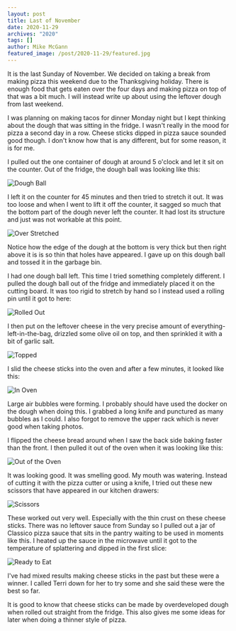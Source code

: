 ```yaml
---
layout: post
title: Last of November
date: 2020-11-29
archives: "2020"
tags: []
author: Mike McGann
featured_image: /post/2020-11-29/featured.jpg
---
```


It is the last Sunday of November. We decided on taking a break from making
pizza this weekend due to the Thanksgiving holiday. There is enough food
that gets eaten over the four days and making pizza on top of that was a
bit much. I will instead write up about using the leftover dough from last
weekend.

I was planning on making tacos for dinner Monday night but I kept thinking
about the dough that was sitting in the fridge. I wasn't really in the mood
for pizza a second day in a row. Cheese sticks dipped in pizza sauce sounded
good though. I don't know how that is any different, but for some reason, it
is for me.

I pulled out the one container of dough at around 5 o'clock and let it
sit on the counter. Out of the fridge, the dough ball was looking like this:

![Dough Ball](dough_ball.tn.jpg)

I left it on the counter for 45 minutes and then tried to stretch it out.
It was too loose and when I went to lift it off the counter, it sagged so
much that the bottom part of the dough never left the counter. It had
lost its structure and just was not workable at this point.

![Over Stretched](over_stretched.tn.jpg)

Notice how the edge of the dough at the bottom is very thick but then right
above it is is so thin that holes have appeared. I gave up on this dough
ball and tossed it in the garbage bin.

I had one dough ball left. This time I tried something completely different.
I pulled the dough ball out of the fridge and immediately placed it on the
cutting board. It was too rigid to stretch by hand so I instead used a rolling
pin until it got to here:

![Rolled Out](rolled_out.tn.jpg)

I then put on the leftover cheese in the very precise amount of
everything-left-in-the-bag, drizzled some olive oil on top, and then sprinkled
it with a bit of garlic salt.

![Topped](topped.tn.jpg)

I slid the cheese sticks into the oven and after a few minutes, it looked
like this:

![In Oven](in_oven.tn.jpg)

Large air bubbles were forming. I probably should have used the docker on the
dough when doing this. I grabbed a long knife and punctured as many bubbles
as I could. I also forgot to remove the upper rack which is never good when
taking photos.

I flipped the cheese bread around when I saw the back side baking faster than
the front. I then pulled it out of the oven when it was looking like this:

![Out of the Oven](out_of_oven.tn.jpg)

It was looking good. It was smelling good. My mouth was watering. Instead
of cutting it with the pizza cutter or using a knife, I tried out these
new scissors that have appeared in our kitchen drawers:

![Scissors](scissors.tn.jpg)

These worked out very well. Especially with the thin crust on these cheese
sticks. There was no leftover sauce from Sunday so I pulled out a jar of
Classico pizza sauce that sits in the pantry waiting to be used in moments
like this. I heated up the sauce in the microwave until it got to the
temperature of splattering and dipped in the first slice:

![Ready to Eat](ready_to_eat.tn.jpg)

I've had mixed results making cheese sticks in the past but these were a
winner. I called Terri down for her to try some and she said these were the
best so far.

It is good to know that cheese sticks can be made by overdeveloped
dough when rolled out straight from the fridge. This also gives me some
ideas for later when doing a thinner style of pizza.



